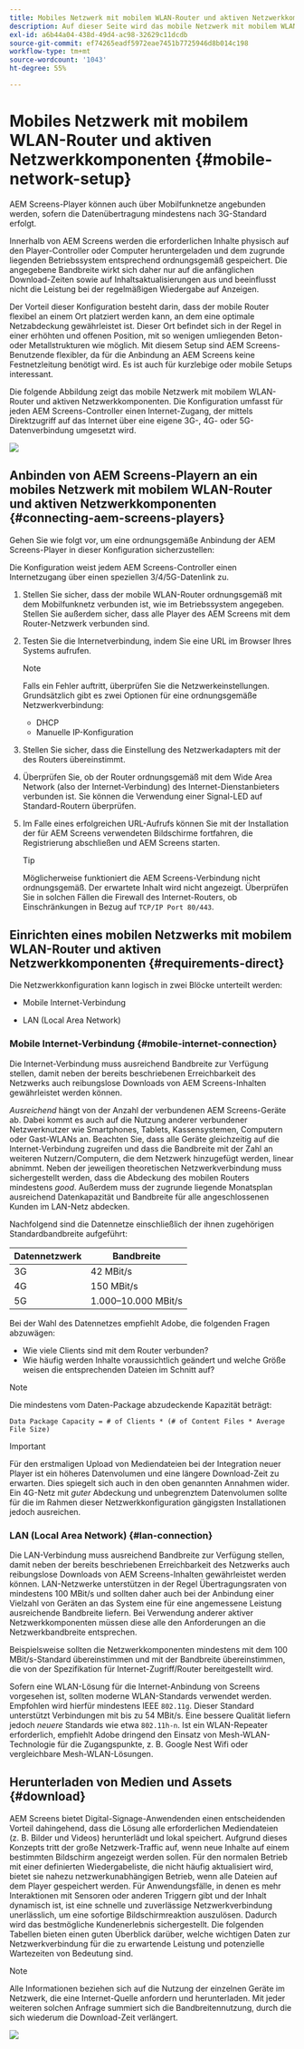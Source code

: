 ```yaml
---
title: Mobiles Netzwerk mit mobilem WLAN-Router und aktiven Netzwerkkomponenten
description: Auf dieser Seite wird das mobile Netzwerk mit mobilem WLAN-Router und aktiven Netzwerkkomponenten beschrieben.
exl-id: a6b44a04-438d-49d4-ac98-32629c11dcdb
source-git-commit: ef74265eadf5972eae7451b7725946d8b014c198
workflow-type: tm+mt
source-wordcount: '1043'
ht-degree: 55%

---
```


# Mobiles Netzwerk mit mobilem WLAN-Router und aktiven Netzwerkkomponenten {#mobile-network-setup}

AEM Screens-Player können auch über Mobilfunknetze angebunden werden, sofern die Datenübertragung mindestens nach 3G-Standard erfolgt.

Innerhalb von AEM Screens werden die erforderlichen Inhalte physisch auf den Player-Controller oder Computer heruntergeladen und dem zugrunde liegenden Betriebssystem entsprechend ordnungsgemäß gespeichert. Die angegebene Bandbreite wirkt sich daher nur auf die anfänglichen Download-Zeiten sowie auf Inhaltsaktualisierungen aus und beeinflusst nicht die Leistung bei der regelmäßigen Wiedergabe auf Anzeigen.

Der Vorteil dieser Konfiguration besteht darin, dass der mobile Router flexibel an einem Ort platziert werden kann, an dem eine optimale Netzabdeckung gewährleistet ist. Dieser Ort befindet sich in der Regel in einer erhöhten und offenen Position, mit so wenigen umliegenden Beton- oder Metallstrukturen wie möglich.
Mit diesem Setup sind AEM Screens-Benutzende flexibler, da für die Anbindung an AEM Screens keine Festnetzleitung benötigt wird. Es ist auch für kurzlebige oder mobile Setups interessant.

Die folgende Abbildung zeigt das mobile Netzwerk mit mobilem WLAN-Router und aktiven Netzwerkkomponenten. Die Konfiguration umfasst für jeden AEM Screens-Controller einen Internet-Zugang, der mittels Direktzugriff auf das Internet über eine eigene 3G-, 4G- oder 5G- Datenverbindung umgesetzt wird.

![](/help/using/assets/mobile-network-1.png)

## Anbinden von AEM Screens-Playern an ein mobiles Netzwerk mit mobilem WLAN-Router und aktiven Netzwerkkomponenten {#connecting-aem-screens-players}

Gehen Sie wie folgt vor, um eine ordnungsgemäße Anbindung der AEM Screens-Player in dieser Konfiguration sicherzustellen:

Die Konfiguration weist jedem AEM Screens-Controller einen Internetzugang über einen speziellen 3/4/5G-Datenlink zu.

1. Stellen Sie sicher, dass der mobile WLAN-Router ordnungsgemäß mit dem Mobilfunknetz verbunden ist, wie im Betriebssystem angegeben. Stellen Sie außerdem sicher, dass alle Player des AEM Screens mit dem Router-Netzwerk verbunden sind.
1. Testen Sie die Internetverbindung, indem Sie eine URL im Browser Ihres Systems aufrufen.

   >[!NOTE]
   >Falls ein Fehler auftritt, überprüfen Sie die Netzwerkeinstellungen. Grundsätzlich gibt es zwei Optionen für eine ordnungsgemäße Netzwerkverbindung:
   >* DHCP
   >* Manuelle IP-Konfiguration

1. Stellen Sie sicher, dass die Einstellung des Netzwerkadapters mit der des Routers übereinstimmt.

1. Überprüfen Sie, ob der Router ordnungsgemäß mit dem Wide Area Network (also der Internet-Verbindung) des Internet-Dienstanbieters verbunden ist. Sie können die Verwendung einer Signal-LED auf Standard-Routern überprüfen.
1. Im Falle eines erfolgreichen URL-Aufrufs können Sie mit der Installation der für AEM Screens verwendeten Bildschirme fortfahren, die Registrierung abschließen und AEM Screens starten.

   >[!TIP]
   >Möglicherweise funktioniert die AEM Screens-Verbindung nicht ordnungsgemäß. Der erwartete Inhalt wird nicht angezeigt. Überprüfen Sie in solchen Fällen die Firewall des Internet-Routers, ob Einschränkungen in Bezug auf `TCP/IP Port 80/443`.


## Einrichten eines mobilen Netzwerks mit mobilem WLAN-Router und aktiven Netzwerkkomponenten {#requirements-direct}

Die Netzwerkkonfiguration kann logisch in zwei Blöcke unterteilt werden:

* Mobile Internet-Verbindung

* LAN (Local Area Network)

### Mobile Internet-Verbindung {#mobile-internet-connection}

Die Internet-Verbindung muss ausreichend Bandbreite zur Verfügung stellen, damit neben der bereits beschriebenen Erreichbarkeit des Netzwerks auch reibungslose Downloads von AEM Screens-Inhalten gewährleistet werden können.

*Ausreichend* hängt von der Anzahl der verbundenen AEM Screens-Geräte ab. Dabei kommt es auch auf die Nutzung anderer verbundener Netzwerknutzer wie Smartphones, Tablets, Kassensystemen, Computern oder Gast-WLANs an.
Beachten Sie, dass alle Geräte gleichzeitig auf die Internet-Verbindung zugreifen und dass die Bandbreite mit der Zahl an weiteren Nutzern/Computern, die dem Netzwerk hinzugefügt werden, linear abnimmt.
Neben der jeweiligen theoretischen Netzwerkverbindung muss sichergestellt werden, dass die Abdeckung des mobilen Routers mindestens *good*. Außerdem muss der zugrunde liegende Monatsplan ausreichend Datenkapazität und Bandbreite für alle angeschlossenen Kunden im LAN-Netz abdecken.

Nachfolgend sind die Datennetze einschließlich der ihnen zugehörigen Standardbandbreite aufgeführt:

| Datennetzwerk | Bandbreite |
|--- |--- |
| 3G | 42 MBit/s |
| 4G | 150 MBit/s |
| 5G | 1.000–10.000 MBit/s |

Bei der Wahl des Datennetzes empfiehlt Adobe, die folgenden Fragen abzuwägen:

* Wie viele Clients sind mit dem Router verbunden?
* Wie häufig werden Inhalte voraussichtlich geändert und welche Größe weisen die entsprechenden Dateien im Schnitt auf?

>[!NOTE]
>
>Die mindestens vom Daten-Package abzudeckende Kapazität beträgt:
>
>`Data Package Capacity = # of Clients * (# of Content Files * Average File Size)`

>[!IMPORTANT]
>
>Für den erstmaligen Upload von Mediendateien bei der Integration neuer Player ist ein höheres Datenvolumen und eine längere Download-Zeit zu erwarten. Dies spiegelt sich auch in den oben genannten Annahmen wider. Ein 4G-Netz mit *guter* Abdeckung und unbegrenztem Datenvolumen sollte für die im Rahmen dieser Netzwerkkonfiguration gängigsten Installationen jedoch ausreichen.


### LAN (Local Area Network) {#lan-connection}

Die LAN-Verbindung muss ausreichend Bandbreite zur Verfügung stellen, damit neben der bereits beschriebenen Erreichbarkeit des Netzwerks auch reibungslose Downloads von AEM Screens-Inhalten gewährleistet werden können. LAN-Netzwerke unterstützen in der Regel Übertragungsraten von mindestens 100 MBit/s und sollten daher auch bei der Anbindung einer Vielzahl von Geräten an das System eine für eine angemessene Leistung ausreichende Bandbreite liefern. Bei Verwendung anderer aktiver Netzwerkkomponenten müssen diese alle den Anforderungen an die Netzwerkbandbreite entsprechen.

Beispielsweise sollten die Netzwerkkomponenten mindestens mit dem 100 MBit/s-Standard übereinstimmen und mit der Bandbreite übereinstimmen, die von der Spezifikation für Internet-Zugriff/Router bereitgestellt wird.

Sofern eine WLAN-Lösung für die Internet-Anbindung von Screens vorgesehen ist, sollten moderne WLAN-Standards verwendet werden. Empfohlen wird hierfür mindestens IEEE `802.11g`. Dieser Standard unterstützt Verbindungen mit bis zu 54 MBit/s. Eine bessere Qualität liefern jedoch *neuere* Standards wie etwa `802.11h-n`. Ist ein WLAN-Repeater erforderlich, empfiehlt Adobe dringend den Einsatz von Mesh-WLAN-Technologie für die Zugangspunkte, z. B. Google Nest Wifi oder vergleichbare Mesh-WLAN-Lösungen.

## Herunterladen von Medien und Assets {#download}

AEM Screens bietet Digital-Signage-Anwendenden einen entscheidenden Vorteil dahingehend, dass die Lösung alle erforderlichen Mediendateien (z. B. Bilder und Videos) herunterlädt und lokal speichert. Aufgrund dieses Konzepts tritt der große Netzwerk-Traffic auf, wenn neue Inhalte auf einem bestimmten Bildschirm angezeigt werden sollen.
Für den normalen Betrieb mit einer definierten Wiedergabeliste, die nicht häufig aktualisiert wird, bietet sie nahezu netzwerkunabhängigen Betrieb, wenn alle Dateien auf dem Player gespeichert werden.
Für Anwendungsfälle, in denen es mehr Interaktionen mit Sensoren oder anderen Triggern gibt und der Inhalt dynamisch ist, ist eine schnelle und zuverlässige Netzwerkverbindung unerlässlich, um eine sofortige Bildschirmreaktion auszulösen. Dadurch wird das bestmögliche Kundenerlebnis sichergestellt.
Die folgenden Tabellen bieten einen guten Überblick darüber, welche wichtigen Daten zur Netzwerkverbindung für die zu erwartende Leistung und potenzielle Wartezeiten von Bedeutung sind.

>[!NOTE]
>
>Alle Informationen beziehen sich auf die Nutzung der einzelnen Geräte im Netzwerk, die eine Internet-Quelle anfordern und herunterladen. Mit jeder weiteren solchen Anfrage summiert sich die Bandbreitennutzung, durch die sich wiederum die Download-Zeit verlängert.

![](/help/using/assets/mobile-router-download.png)
